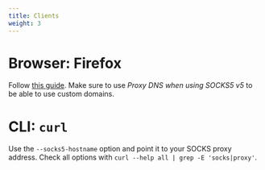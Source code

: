 ```yaml
---
title: Clients
weight: 3
---
```


# Browser: Firefox
Follow [this guide](https://support.mozilla.org/en-US/kb/connection-settings-firefox). Make sure to use *Proxy DNS when using SOCKS5 v5* to be able to use custom domains.

# CLI: `curl`
Use the `--socks5-hostname` option and point it to your SOCKS proxy address. Check all options with `curl --help all | grep -E 'socks|proxy'`.
